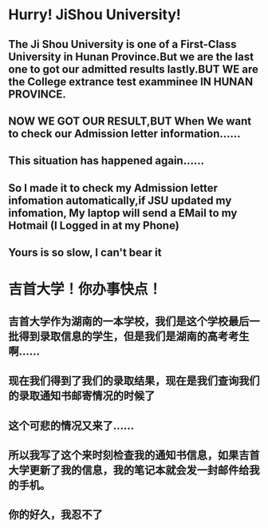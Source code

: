 # Hurry! JiShou University!
## The Ji Shou University is one of a First-Class University in Hunan Province.But we are the last one to got our admitted results lastly.BUT WE are the College extrance test examminee IN HUNAN PROVINCE. 
## NOW WE GOT OUR RESULT,BUT When We want to check our Admission letter information……
## This situation has happened again……
## So I made it to check my Admission letter infomation automatically,if JSU updated my infomation, My laptop will send a EMail to my Hotmail (I Logged in at my Phone)
## **Yours is so slow, I can't bear it**
# 吉首大学！你办事快点！
## 吉首大学作为湖南的一本学校，我们是这个学校最后一批得到录取信息的学生，但是我们是湖南的高考考生啊……
## 现在我们得到了我们的录取结果，现在是我们查询我们的录取通知书邮寄情况的时候了
## 这个可悲的情况又来了……
## 所以我写了这个来时刻检查我的通知书信息，如果吉首大学更新了我的信息，我的笔记本就会发一封邮件给我的手机。
## **你的好久，我忍不了**